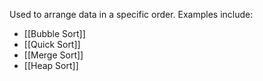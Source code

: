  Used to arrange data in a specific order. Examples include:
- [[Bubble Sort]]
- [[Quick Sort]]
- [[Merge Sort]]
- [[Heap Sort]]